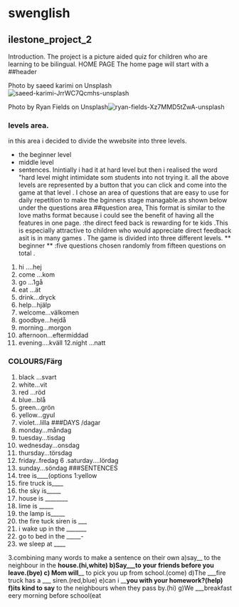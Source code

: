 # swenglish
## ilestone_project_2
Introduction.
The project  is  a picture aided quiz for children who are learning to be bilingual. 
HOME PAGE
The home page  will start with a 
##header

Photo by saeed karimi on Unsplash![saeed-karimi-JrrWC7Qcmhs-unsplash](https://user-images.githubusercontent.com/83753891/130230147-f5193dfc-4da8-4595-8fa7-af70795f732e.jpg)


Photo by Ryan Fields on Unsplash![ryan-fields-Xz7MMD5tZwA-unsplash](https://user-images.githubusercontent.com/83753891/130231263-6183ac84-2b5b-4b4e-bbd7-c5223407a5fe.jpg)
### levels area.
 in this area i  decided to divide the wwebsite into three levels.
 * the beginner level
 * middle level 
 * sentences.
 Inintially i had it at hard level but then i realised the word "hard level might intimidate som students into not trying it.
 all the above levels are represented by a button that you can click and come into the game at that level .
 I chose an area of questions that are easy to use for daily repetition to make the bginners stage managable.as shown below under the questions area
##question area,
This format is similar to the love maths format because i could see the benefit of having all the features in one page.
 :the direct feed back is rewarding for te kids .This is especially attractive to children who would appreciate direct feedback asit is in many games .
The game  is divided  into three different levels.
** beginner **
:five questions chosen randomly from fifteen questions on total .
1. hi ....hej
2. come ...kom
3. go ...1gå
4.  eat ...ät
5. drink...dryck
6. help...hjälp
7. welcome...välkomen 
8. goodbye...hejdå
9. morning...morgon
10. afternoon...eftermiddad
11. evening....kväll
12.night ...natt
### COLOURS/Färg
1. black ...svart
2. white...vit
3. red ...röd
4. blue...blå
5. green...grön 
6. yellow...gyul
7. violet...lilla
###DAYS /dagar
1. monday...måndag
2. tuesday...tisdag
3. wednesday...onsdag
4. thursday...törsdag
5. friday..fredag
6 .saturday....lördag
7. sunday...söndag
###SENTENCES 
1. tree is____(options 1:yellow 
2. fire truck is____
3. the sky is_____
4. house is ________
5. lime is _____
6. the lamp is_____
7. the fire tuck siren is ___
8.  i wake up in the _______
9.  go to bed in the _____-
10. we sleep at ____


3.combining many words to make a sentence on their own 
a)say__ to the neighbour in the __house.(hi,white)
b)Say___to your friends before you leave.(bye)
c) Mom will____ to pick you up from school.(come)
d)The ___fire truck has a ___ siren.(red,blue)
e)can i ____you with your homework?(help)
f)its kind to say__ to the neighbours when they pass by.(hi)
g)We ___breakfast eery morning before school(eat
